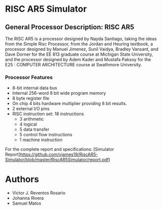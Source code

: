 RISC AR5 Simulator
==================

## General Processor Description: RISC AR5 
The RISC AR5 is a processor designed by Nayda Santiago, taking the ideas from the Simple Risc 
Processor, from the Jordan and Heuring textbook, a processor designed by Manuel Jimenez, Sunil 
Vaidya, Bradley Vansant, and Dave Dorner for the EE 813 graduate course at Michigan State 
University, and the processor designed by Adem Kader and Mustafa Paksoy for the E25 : 
COMPUTER ARCHITECTURE course at Swathmore University.

### Processor Features
* 8-bit internal data bus 
* Internal 256-word 8 bit wide program memory 
* 8 byte register file 
* On chip 4 bits hardware multiplier providing 8 bit results. 
* 2 external I/O pins 
* RISC instruction set: 18 instructions 
  * 3 arithmetic 
  * 4 logical 
  * 5 data transfer   
  * 5 control flow instructions
  * 1 machine instruction

For the complete report and specifications: [Simulator Report]https://github.com/vjames19/RiscAR5-Simulator/blob/master/RiscAR5Simulator/report.pdf)


# Authors
* Victor J. Reventos Rosario
* Johanna Rivera
* Samuel Matos
